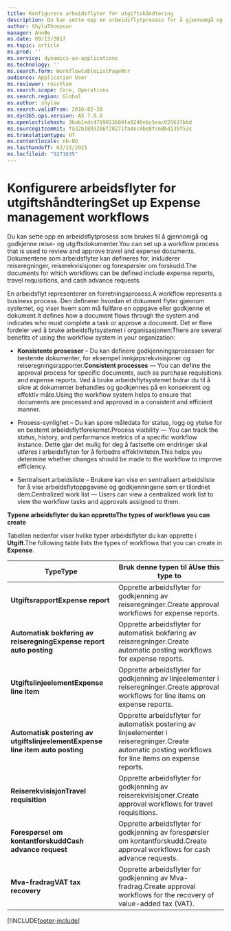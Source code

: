 ```yaml
---
title: Konfigurere arbeidsflyter for utgiftshåndtering
description: Du kan sette opp en arbeidsflytprosess for å gjennomgå og godkjenne reise- og utgiftsdokumenter.
author: ShylaThompson
manager: AnnBe
ms.date: 09/13/2017
ms.topic: article
ms.prod: ''
ms.service: dynamics-ax-applications
ms.technology: ''
ms.search.form: WorkflowtableListPageRnr
audience: Application User
ms.reviewer: roschlom
ms.search.scope: Core, Operations
ms.search.region: Global
ms.author: shylaw
ms.search.validFrom: 2016-02-28
ms.dyn365.ops.version: AX 7.0.0
ms.openlocfilehash: 36ab1edc4769013684fa9248e6c5eac025637bbd
ms.sourcegitcommit: fa32b1893286f20271fa4ec4be8fc68bd135f53c
ms.translationtype: HT
ms.contentlocale: nb-NO
ms.lasthandoff: 02/15/2021
ms.locfileid: "5271635"
---
```

# <a name="set-up-expense-management-workflows"></a><span data-ttu-id="64f2d-103">Konfigurere arbeidsflyter for utgiftshåndtering</span><span class="sxs-lookup"><span data-stu-id="64f2d-103">Set up Expense management workflows</span></span>

<span data-ttu-id="64f2d-104">Du kan sette opp en arbeidsflytprosess som brukes til å gjennomgå og godkjenne reise- og utgiftsdokumenter.</span><span class="sxs-lookup"><span data-stu-id="64f2d-104">You can set up a workflow process that is used to review and approve travel and expense documents.</span></span> <span data-ttu-id="64f2d-105">Dokumentene som arbeidsflyter kan defineres for, inkluderer reiseregninger, reiserekvisisjoner og forespørsler om forskudd.</span><span class="sxs-lookup"><span data-stu-id="64f2d-105">The documents for which workflows can be defined include expense reports, travel requisitions, and cash advance requests.</span></span>

<span data-ttu-id="64f2d-106">En arbeidsflyt representerer en forretningsprosess.</span><span class="sxs-lookup"><span data-stu-id="64f2d-106">A workflow represents a business process.</span></span> <span data-ttu-id="64f2d-107">Den definerer hvordan et dokument flyter gjennom systemet, og viser hvem som må fullføre en oppgave eller godkjenne et dokument.</span><span class="sxs-lookup"><span data-stu-id="64f2d-107">It defines how a document flows through the system and indicates who must complete a task or approve a document.</span></span> <span data-ttu-id="64f2d-108">Det er flere fordeler ved å bruke arbeidsflytsystemet i organisasjonen:</span><span class="sxs-lookup"><span data-stu-id="64f2d-108">There are several benefits of using the workflow system in your organization:</span></span>

-   <span data-ttu-id="64f2d-109">**Konsistente prosesser** – Du kan definere godkjenningsprosessen for bestemte dokumenter, for eksempel innkjøpsrekvisisjoner og reiseregningsrapporter.</span><span class="sxs-lookup"><span data-stu-id="64f2d-109">**Consistent processes** — You can define the approval process for specific documents, such as purchase requisitions and expense reports.</span></span> <span data-ttu-id="64f2d-110">Ved å bruke arbeidsflytsystemet bidrar du til å sikre at dokumenter behandles og godkjennes på en konsekvent og effektiv måte.</span><span class="sxs-lookup"><span data-stu-id="64f2d-110">Using the workflow system helps to ensure that documents are processed and approved in a consistent and efficient manner.</span></span>

-   <span data-ttu-id="64f2d-111">Prosess-synlighet – Du kan spore måledata for status, logg og ytelse for en bestemt arbeidsflytforekomst.</span><span class="sxs-lookup"><span data-stu-id="64f2d-111">Process visibility — You can track the status, history, and performance metrics of a specific workflow instance.</span></span> <span data-ttu-id="64f2d-112">Dette gjør det mulig for deg å fastsette om endringer skal utføres i arbeidsflyten for å forbedre effektiviteten.</span><span class="sxs-lookup"><span data-stu-id="64f2d-112">This helps you determine whether changes should be made to the workflow to improve efficiency.</span></span>

-   <span data-ttu-id="64f2d-113">Sentralisert arbeidsliste – Brukere kan vise en sentralisert arbeidsliste for å vise arbeidsflytoppgavene og godkjenningene som er tilordnet dem.</span><span class="sxs-lookup"><span data-stu-id="64f2d-113">Centralized work list — Users can view a centralized work list to view the workflow tasks and approvals assigned to them.</span></span> 

<span data-ttu-id="64f2d-114">**Typene arbeidsflyter du kan opprette**</span><span class="sxs-lookup"><span data-stu-id="64f2d-114">**The types of workflows you can create**</span></span>

<span data-ttu-id="64f2d-115">Tabellen nedenfor viser hvilke typer arbeidsflyter du kan opprette i **Utgift**.</span><span class="sxs-lookup"><span data-stu-id="64f2d-115">The following table lists the types of workflows that you can create in **Expense**.</span></span>


|              <span data-ttu-id="64f2d-116"><strong>Type</strong></span><span class="sxs-lookup"><span data-stu-id="64f2d-116"><strong>Type</strong></span></span>              |                   <span data-ttu-id="64f2d-117"><strong>Bruk denne typen til å</strong></span><span class="sxs-lookup"><span data-stu-id="64f2d-117"><strong>Use this type to</strong></span></span>                   |
|-------------------------------------------------|-----------------------------------------------------------------------|
|         <span data-ttu-id="64f2d-118"><strong>Utgiftsrapport</strong></span><span class="sxs-lookup"><span data-stu-id="64f2d-118"><strong>Expense report</strong></span></span>         |            <span data-ttu-id="64f2d-119">Opprette arbeidsflyter for godkjenning av reiseregninger.</span><span class="sxs-lookup"><span data-stu-id="64f2d-119">Create approval workflows for expense reports.</span></span>             |
|  <span data-ttu-id="64f2d-120"><strong>Automatisk bokføring av reiseregning</strong></span><span class="sxs-lookup"><span data-stu-id="64f2d-120"><strong>Expense report auto posting</strong></span></span>   |        <span data-ttu-id="64f2d-121">Opprette arbeidsflyter for automatisk bokføring av reiseregninger.</span><span class="sxs-lookup"><span data-stu-id="64f2d-121">Create automatic posting workflows for expense reports.</span></span>        |
|       <span data-ttu-id="64f2d-122"><strong>Utgiftslinjeelement</strong></span><span class="sxs-lookup"><span data-stu-id="64f2d-122"><strong>Expense line item</strong></span></span>        |     <span data-ttu-id="64f2d-123">Opprette arbeidsflyter for godkjenning av linjeelementer i reiseregninger.</span><span class="sxs-lookup"><span data-stu-id="64f2d-123">Create approval workflows for line items on expense reports.</span></span>      |
| <span data-ttu-id="64f2d-124"><strong>Automatisk postering av utgiftslinjeelement</strong></span><span class="sxs-lookup"><span data-stu-id="64f2d-124"><strong>Expense line item auto posting</strong></span></span> | <span data-ttu-id="64f2d-125">Opprette arbeidsflyter for automatisk postering av linjeelementer i reiseregninger.</span><span class="sxs-lookup"><span data-stu-id="64f2d-125">Create automatic posting workflows for line items on expense reports.</span></span> |
|       <span data-ttu-id="64f2d-126"><strong>Reiserekvisisjon</strong></span><span class="sxs-lookup"><span data-stu-id="64f2d-126"><strong>Travel requisition</strong></span></span>       |          <span data-ttu-id="64f2d-127">Opprette arbeidsflyter for godkjenning av reiserekvisisjoner.</span><span class="sxs-lookup"><span data-stu-id="64f2d-127">Create approval workflows for travel requisitions.</span></span>           |
|      <span data-ttu-id="64f2d-128"><strong>Forespørsel om kontantforskudd</strong></span><span class="sxs-lookup"><span data-stu-id="64f2d-128"><strong>Cash advance request</strong></span></span>      |         <span data-ttu-id="64f2d-129">Opprette arbeidsflyter for godkjenning av forespørsler om kontantforskudd.</span><span class="sxs-lookup"><span data-stu-id="64f2d-129">Create approval workflows for cash advance requests.</span></span>          |
|        <span data-ttu-id="64f2d-130"><strong>Mva-fradrag</strong></span><span class="sxs-lookup"><span data-stu-id="64f2d-130"><strong>VAT tax recovery</strong></span></span>        | <span data-ttu-id="64f2d-131">Opprette arbeidsflyter for godkjenning av Mva-fradrag.</span><span class="sxs-lookup"><span data-stu-id="64f2d-131">Create approval workflows for the recovery of value-added tax (VAT).</span></span>  |



[!INCLUDE[footer-include](../includes/footer-banner.md)]